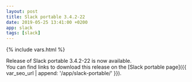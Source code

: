 ```yaml
---
layout: post
title: Slack portable 3.4.2-22
date: 2019-05-25 13:41:00 +0200
app: slack
tags: [slack]
---
```

{% include vars.html %}

Release of Slack portable 3.4.2-22 is now available.<br />
You can find links to download this release on the [Slack portable page]({{ var_seo_url | append: '/app/slack-portable/' }}).